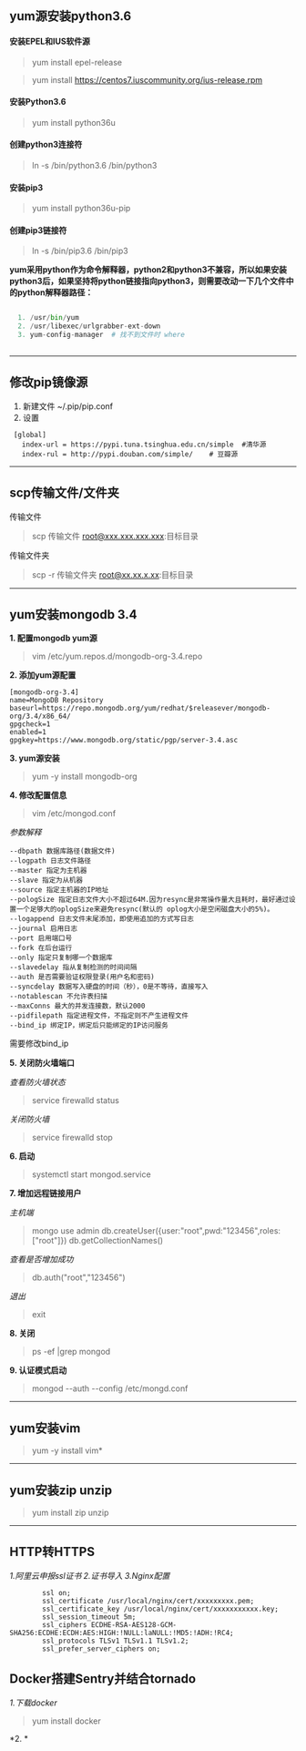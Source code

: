 ## yum源安装python3.6
#### 安装EPEL和IUS软件源

> yum install epel-release

>  yum install https://centos7.iuscommunity.org/ius-release.rpm

#### 安装Python3.6

> yum install python36u

#### 创建python3连接符

> ln -s /bin/python3.6 /bin/python3

#### 安装pip3

> yum install python36u-pip

#### 创建pip3链接符

> ln -s /bin/pip3.6 /bin/pip3


**yum采用python作为命令解释器，python2和python3不兼容，所以如果安装python3后，如果坚持将python链接指向python3，则需要改动一下几个文件中的python解释器路径：**


```python

  1. /usr/bin/yum
  2. /usr/libexec/urlgrabber-ext-down
  3. yum-config-manager  # 找不到文件时 where
  
```
***

## 修改pip镜像源
1.  新建文件 ~/.pip/pip.conf 
2.  设置
```
 [global]
   index-url = https://pypi.tuna.tsinghua.edu.cn/simple  #清华源
   index-rul = http://pypi.douban.com/simple/    # 豆瓣源
```

***

## scp传输文件/文件夹

传输文件
> scp 传输文件 root@xxx.xxx.xxx.xxx:目标目录

传输文件夹
> scp -r 传输文件夹 root@xx.xx.x.xx:目标目录

***

## yum安装mongodb 3.4

**1. 配置mongodb yum源**
> vim /etc/yum.repos.d/mongodb-org-3.4.repo

**2. 添加yum源配置**
```
[mongodb-org-3.4]  
name=MongoDB Repository  
baseurl=https://repo.mongodb.org/yum/redhat/$releasever/mongodb-org/3.4/x86_64/  
gpgcheck=1  
enabled=1  
gpgkey=https://www.mongodb.org/static/pgp/server-3.4.asc
```

**3. yum源安装**
> yum -y install mongodb-org

**4. 修改配置信息**

> vim /etc/mongod.conf

*参数解释*
```
--dbpath 数据库路径(数据文件)
--logpath 日志文件路径
--master 指定为主机器
--slave 指定为从机器
--source 指定主机器的IP地址
--pologSize 指定日志文件大小不超过64M.因为resync是非常操作量大且耗时，最好通过设置一个足够大的oplogSize来避免resync(默认的 oplog大小是空闲磁盘大小的5%)。
--logappend 日志文件末尾添加，即使用追加的方式写日志
--journal 启用日志
--port 启用端口号
--fork 在后台运行
--only 指定只复制哪一个数据库
--slavedelay 指从复制检测的时间间隔
--auth 是否需要验证权限登录(用户名和密码)
--syncdelay 数据写入硬盘的时间（秒），0是不等待，直接写入
--notablescan 不允许表扫描
--maxConns 最大的并发连接数，默认2000  
--pidfilepath 指定进程文件，不指定则不产生进程文件
--bind_ip 绑定IP，绑定后只能绑定的IP访问服务
```
需要修改bind_ip

**5. 关闭防火墙端口**

  *查看防火墙状态*
  
> service firewalld status

  *关闭防火墙*
  
> service firewalld stop

**6. 启动**
> systemctl start mongod.service

**7. 增加远程链接用户**

 *主机端*
> mongo
> use admin
> db.createUser({user:"root",pwd:"123456",roles:["root"]})
>  db.getCollectionNames()

*查看是否增加成功*

> db.auth("root","123456")

 *退出*
 
> exit

**8. 关闭**
> ps -ef |grep mongod

**9. 认证模式启动**
> mongod --auth --config /etc/mongd.conf

***

## yum安装vim

> yum -y install vim*

***

## yum安装zip unzip

> yum install zip unzip


***

## HTTP转HTTPS

*1.阿里云申报ssl证书*
*2.证书导入*
*3.Nginx配置*
```
        ssl on;
        ssl_certificate /usr/local/nginx/cert/xxxxxxxxx.pem;
        ssl_certificate_key /usr/local/nginx/cert/xxxxxxxxxxx.key;
        ssl_session_timeout 5m;
        ssl_ciphers ECDHE-RSA-AES128-GCM-SHA256:ECDHE:ECDH:AES:HIGH:!NULL:laNULL:!MD5:!ADH:!RC4;
        ssl_protocols TLSv1 TLSv1.1 TLSv1.2;
        ssl_prefer_server_ciphers on;
```

## Docker搭建Sentry并结合tornado

*1.下载docker*
> yum install docker

*2. *
